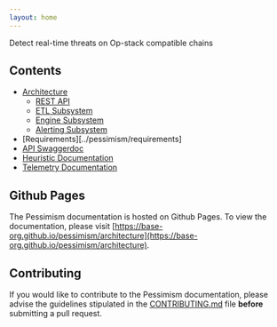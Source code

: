 ```yaml
---
layout: home
---
```


Detect real-time threats on Op-stack compatible chains

## Contents

- [Architecture](../pessimism/architecture)
  - [REST API](../pessimism/api)
  - [ETL Subsystem](../pessimism/architecture/etl)
  - [Engine Subsystem](../pessimism/architecture/risk-engine)
  - [Alerting Subsystem](../pessimism/architecture/alerting)
- [Requirements][../pessimism/requirements]
- [API Swaggerdoc](swaggerdoc.html)
- [Heuristic Documentation](../pessimism/heuristics)
- [Telemetry Documentation](../pessimism/telemetry)

## Github Pages

The Pessimism documentation is hosted on Github Pages. To view the documentation, please visit [https://base-org.github.io/pessimism/architecture](https://base-org.github.io/pessimism/architecture).

## Contributing

If you would like to contribute to the Pessimism documentation, please advise the guidelines stipulated in the [CONTRIBUTING.md](https://github.com/base-org/pessimism/blob/master/CONTRIBUTING.md) file __before__ submitting a pull request.
